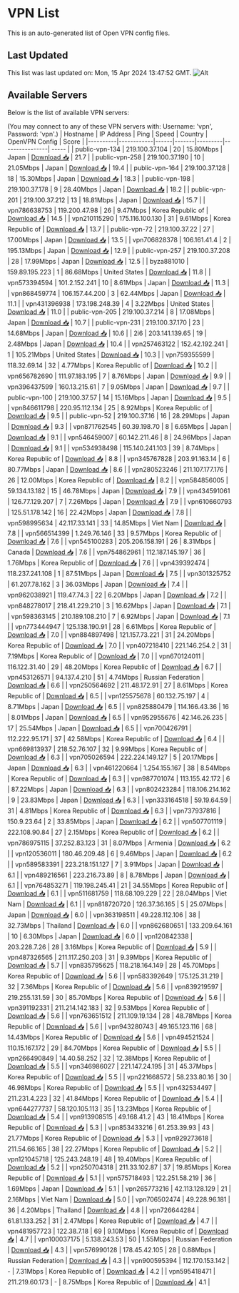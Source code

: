 # VPN List

This is an auto-generated list of Open VPN config files.

## Last Updated

This list was last updated on: Mon, 15 Apr 2024 13:47:52 GMT.
![Alt](https://repobeats.axiom.co/api/embed/186b98318ef1479477931607c1ad7d823f12451f.svg "Repobeats analytics image")

## Available Servers

Below is the list of available VPN servers:

(You may connect to any of these VPN servers with: Username: 'vpn', Password: 'vpn'.)
| Hostname | IP Address | Ping | Speed | Country | OpenVPN Config | Score |
|----------|------------|------|-------|---------|----------------| ----- |
| public-vpn-134 | 219.100.37.104 | 20 | 15.80Mbps | Japan | [Download 📥](./configs/server_0_JP.ovpn) | 21.7 |
| public-vpn-258 | 219.100.37.190 | 10 | 21.05Mbps | Japan | [Download 📥](./configs/server_1_JP.ovpn) | 19.4 |
| public-vpn-164 | 219.100.37.128 | 18 | 15.30Mbps | Japan | [Download 📥](./configs/server_2_JP.ovpn) | 18.3 |
| public-vpn-198 | 219.100.37.178 | 9 | 28.40Mbps | Japan | [Download 📥](./configs/server_3_JP.ovpn) | 18.2 |
| public-vpn-201 | 219.100.37.212 | 13 | 18.81Mbps | Japan | [Download 📥](./configs/server_4_JP.ovpn) | 15.7 |
| vpn786638753 | 119.200.47.98 | 26 | 9.47Mbps | Korea Republic of | [Download 📥](./configs/server_5_KR.ovpn) | 14.5 |
| vpn210115290 | 175.116.100.130 | 31 | 9.61Mbps | Korea Republic of | [Download 📥](./configs/server_6_KR.ovpn) | 13.7 |
| public-vpn-72 | 219.100.37.22 | 27 | 17.00Mbps | Japan | [Download 📥](./configs/server_7_JP.ovpn) | 13.5 |
| vpn706828378 | 106.161.41.4 | 2 | 195.13Mbps | Japan | [Download 📥](./configs/server_8_JP.ovpn) | 12.9 |
| public-vpn-257 | 219.100.37.208 | 28 | 17.99Mbps | Japan | [Download 📥](./configs/server_9_JP.ovpn) | 12.5 |
| byza881010 | 159.89.195.223 | 1 | 86.68Mbps | United States | [Download 📥](./configs/server_10_US.ovpn) | 11.8 |
| vpn573394594 | 101.2.152.241 | 10 | 8.61Mbps | Japan | [Download 📥](./configs/server_11_JP.ovpn) | 11.3 |
| vpn868459774 | 106.157.44.200 | 3 | 62.44Mbps | Japan | [Download 📥](./configs/server_12_JP.ovpn) | 11.1 |
| vpn431396938 | 173.198.248.39 | 4 | 3.22Mbps | United States | [Download 📥](./configs/server_13_US.ovpn) | 11.0 |
| public-vpn-205 | 219.100.37.214 | 8 | 17.08Mbps | Japan | [Download 📥](./configs/server_14_JP.ovpn) | 10.7 |
| public-vpn-231 | 219.100.37.170 | 23 | 14.68Mbps | Japan | [Download 📥](./configs/server_15_JP.ovpn) | 10.6 |
| 2i6 | 203.141.139.65 | 19 | 2.48Mbps | Japan | [Download 📥](./configs/server_16_JP.ovpn) | 10.4 |
| vpn257463122 | 152.42.192.241 | 1 | 105.21Mbps | United States | [Download 📥](./configs/server_17_US.ovpn) | 10.3 |
| vpn759355599 | 118.32.69.14 | 32 | 4.77Mbps | Korea Republic of | [Download 📥](./configs/server_18_KR.ovpn) | 10.2 |
| vpn656782690 | 111.97.183.195 | 7 | 8.76Mbps | Japan | [Download 📥](./configs/server_19_JP.ovpn) | 9.9 |
| vpn396437599 | 160.13.215.61 | 7 | 9.05Mbps | Japan | [Download 📥](./configs/server_20_JP.ovpn) | 9.7 |
| public-vpn-100 | 219.100.37.57 | 14 | 15.16Mbps | Japan | [Download 📥](./configs/server_21_JP.ovpn) | 9.5 |
| vpn846611798 | 220.95.112.134 | 25 | 8.92Mbps | Korea Republic of | [Download 📥](./configs/server_22_KR.ovpn) | 9.5 |
| public-vpn-52 | 219.100.37.16 | 16 | 28.29Mbps | Japan | [Download 📥](./configs/server_23_JP.ovpn) | 9.3 |
| vpn871762545 | 60.39.198.70 | 8 | 6.65Mbps | Japan | [Download 📥](./configs/server_24_JP.ovpn) | 9.1 |
| vpn546459007 | 60.142.211.46 | 8 | 24.96Mbps | Japan | [Download 📥](./configs/server_25_JP.ovpn) | 9.1 |
| vpn534938498 | 115.140.241.103 | 39 | 8.74Mbps | Korea Republic of | [Download 📥](./configs/server_26_KR.ovpn) | 8.8 |
| vpn345767828 | 203.91.163.14 | 6 | 80.77Mbps | Japan | [Download 📥](./configs/server_27_JP.ovpn) | 8.6 |
| vpn280523246 | 211.107.177.176 | 26 | 12.00Mbps | Korea Republic of | [Download 📥](./configs/server_28_KR.ovpn) | 8.2 |
| vpn584856005 | 59.134.13.182 | 15 | 46.78Mbps | Japan | [Download 📥](./configs/server_29_JP.ovpn) | 7.9 |
| vpn434591061 | 126.77.129.207 | 7 | 7.26Mbps | Japan | [Download 📥](./configs/server_30_JP.ovpn) | 7.9 |
| vpn610660793 | 125.51.178.142 | 16 | 22.42Mbps | Japan | [Download 📥](./configs/server_31_JP.ovpn) | 7.8 |
| vpn598995634 | 42.117.33.141 | 33 | 14.85Mbps | Viet Nam | [Download 📥](./configs/server_32_VN.ovpn) | 7.8 |
| vpn566514399 | 1.249.76.146 | 33 | 9.57Mbps | Korea Republic of | [Download 📥](./configs/server_33_KR.ovpn) | 7.6 |
| vpn545100283 | 205.206.158.191 | 26 | 8.31Mbps | Canada | [Download 📥](./configs/server_34_CA.ovpn) | 7.6 |
| vpn754862961 | 112.187.145.197 | 36 | 1.76Mbps | Korea Republic of | [Download 📥](./configs/server_35_KR.ovpn) | 7.6 |
| vpn439392474 | 118.237.241.108 | 1 | 87.51Mbps | Japan | [Download 📥](./configs/server_36_JP.ovpn) | 7.5 |
| vpn301325752 | 61.207.78.162 | 3 | 36.03Mbps | Japan | [Download 📥](./configs/server_37_JP.ovpn) | 7.4 |
| vpn962038921 | 119.47.74.3 | 22 | 6.20Mbps | Japan | [Download 📥](./configs/server_38_JP.ovpn) | 7.2 |
| vpn848278017 | 218.41.229.210 | 3 | 16.62Mbps | Japan | [Download 📥](./configs/server_39_JP.ovpn) | 7.1 |
| vpn598363145 | 210.189.108.210 | 7 | 6.92Mbps | Japan | [Download 📥](./configs/server_40_JP.ovpn) | 7.1 |
| vpn773444947 | 125.138.190.91 | 28 | 6.61Mbps | Korea Republic of | [Download 📥](./configs/server_41_KR.ovpn) | 7.0 |
| vpn884897498 | 121.157.73.221 | 31 | 24.20Mbps | Korea Republic of | [Download 📥](./configs/server_42_KR.ovpn) | 7.0 |
| vpn407218410 | 221.146.254.2 | 31 | 7.19Mbps | Korea Republic of | [Download 📥](./configs/server_43_KR.ovpn) | 7.0 |
| vpn670124011 | 116.122.31.40 | 29 | 48.20Mbps | Korea Republic of | [Download 📥](./configs/server_44_KR.ovpn) | 6.7 |
| vpn453126571 | 94.137.4.210 | 51 | 4.74Mbps | Russian Federation | [Download 📥](./configs/server_45_RU.ovpn) | 6.6 |
| vpn250564692 | 211.48.172.91 | 27 | 8.61Mbps | Korea Republic of | [Download 📥](./configs/server_46_KR.ovpn) | 6.5 |
| vpn125575678 | 60.132.75.197 | 4 | 8.71Mbps | Japan | [Download 📥](./configs/server_47_JP.ovpn) | 6.5 |
| vpn825880479 | 114.166.43.36 | 16 | 8.01Mbps | Japan | [Download 📥](./configs/server_48_JP.ovpn) | 6.5 |
| vpn952955676 | 42.146.26.235 | 17 | 25.54Mbps | Japan | [Download 📥](./configs/server_49_JP.ovpn) | 6.5 |
| vpn700426791 | 112.222.95.171 | 37 | 42.58Mbps | Korea Republic of | [Download 📥](./configs/server_50_KR.ovpn) | 6.4 |
| vpn669813937 | 218.52.76.107 | 32 | 9.99Mbps | Korea Republic of | [Download 📥](./configs/server_51_KR.ovpn) | 6.3 |
| vpn705026594 | 222.224.149.127 | 5 | 20.17Mbps | Japan | [Download 📥](./configs/server_52_JP.ovpn) | 6.3 |
| vpn461220664 | 1.254.155.167 | 38 | 8.54Mbps | Korea Republic of | [Download 📥](./configs/server_53_KR.ovpn) | 6.3 |
| vpn987701074 | 113.155.42.172 | 6 | 87.22Mbps | Japan | [Download 📥](./configs/server_54_JP.ovpn) | 6.3 |
| vpn802423284 | 118.106.214.162 | 9 | 23.83Mbps | Japan | [Download 📥](./configs/server_55_JP.ovpn) | 6.3 |
| vpn333164518 | 59.19.64.59 | 31 | 4.81Mbps | Korea Republic of | [Download 📥](./configs/server_56_KR.ovpn) | 6.3 |
| vpn737937816 | 150.9.23.64 | 2 | 33.85Mbps | Japan | [Download 📥](./configs/server_57_JP.ovpn) | 6.2 |
| vpn507701119 | 222.108.90.84 | 27 | 2.15Mbps | Korea Republic of | [Download 📥](./configs/server_58_KR.ovpn) | 6.2 |
| vpn786975115 | 37.252.83.123 | 31 | 8.07Mbps | Armenia | [Download 📥](./configs/server_59_AM.ovpn) | 6.2 |
| vpn120536011 | 180.46.209.48 | 6 | 9.46Mbps | Japan | [Download 📥](./configs/server_60_JP.ovpn) | 6.2 |
| vpn589583391 | 223.218.151.127 | 7 | 3.91Mbps | Japan | [Download 📥](./configs/server_61_JP.ovpn) | 6.1 |
| vpn489216561 | 223.216.73.89 | 8 | 8.78Mbps | Japan | [Download 📥](./configs/server_62_JP.ovpn) | 6.1 |
| vpn764853271 | 119.198.245.41 | 21 | 34.55Mbps | Korea Republic of | [Download 📥](./configs/server_63_KR.ovpn) | 6.1 |
| vpn511681759 | 118.68.109.229 | 22 | 28.04Mbps | Viet Nam | [Download 📥](./configs/server_64_VN.ovpn) | 6.1 |
| vpn818720720 | 126.37.36.165 | 5 | 25.07Mbps | Japan | [Download 📥](./configs/server_65_JP.ovpn) | 6.0 |
| vpn363198511 | 49.228.112.106 | 38 | 32.73Mbps | Thailand | [Download 📥](./configs/server_66_TH.ovpn) | 6.0 |
| vpn862680651 | 133.209.64.161 | 10 | 6.30Mbps | Japan | [Download 📥](./configs/server_67_JP.ovpn) | 6.0 |
| vpn120842338 | 203.228.7.26 | 28 | 3.16Mbps | Korea Republic of | [Download 📥](./configs/server_68_KR.ovpn) | 5.9 |
| vpn487326565 | 211.117.250.203 | 31 | 9.39Mbps | Korea Republic of | [Download 📥](./configs/server_69_KR.ovpn) | 5.7 |
| vpn835795625 | 118.218.164.149 | 28 | 45.70Mbps | Korea Republic of | [Download 📥](./configs/server_70_KR.ovpn) | 5.6 |
| vpn583392649 | 175.125.31.219 | 32 | 7.36Mbps | Korea Republic of | [Download 📥](./configs/server_71_KR.ovpn) | 5.6 |
| vpn839219597 | 219.255.131.59 | 30 | 85.70Mbps | Korea Republic of | [Download 📥](./configs/server_72_KR.ovpn) | 5.6 |
| vpn391192331 | 211.214.142.183 | 32 | 9.53Mbps | Korea Republic of | [Download 📥](./configs/server_73_KR.ovpn) | 5.6 |
| vpn763651512 | 211.109.19.134 | 28 | 48.78Mbps | Korea Republic of | [Download 📥](./configs/server_74_KR.ovpn) | 5.6 |
| vpn943280743 | 49.165.123.116 | 68 | 14.43Mbps | Korea Republic of | [Download 📥](./configs/server_75_KR.ovpn) | 5.6 |
| vpn494521524 | 110.15.167.172 | 29 | 84.70Mbps | Korea Republic of | [Download 📥](./configs/server_76_KR.ovpn) | 5.5 |
| vpn266490849 | 14.40.58.252 | 32 | 12.38Mbps | Korea Republic of | [Download 📥](./configs/server_77_KR.ovpn) | 5.5 |
| vpn346986027 | 221.147.24.195 | 31 | 45.37Mbps | Korea Republic of | [Download 📥](./configs/server_78_KR.ovpn) | 5.5 |
| vpn221668572 | 58.233.80.16 | 30 | 46.98Mbps | Korea Republic of | [Download 📥](./configs/server_79_KR.ovpn) | 5.5 |
| vpn432534497 | 211.231.4.223 | 32 | 41.84Mbps | Korea Republic of | [Download 📥](./configs/server_80_KR.ovpn) | 5.4 |
| vpn644277737 | 58.120.105.113 | 35 | 13.23Mbps | Korea Republic of | [Download 📥](./configs/server_81_KR.ovpn) | 5.4 |
| vpn913908515 | 49.168.41.2 | 43 | 18.41Mbps | Korea Republic of | [Download 📥](./configs/server_82_KR.ovpn) | 5.3 |
| vpn853433216 | 61.253.39.93 | 43 | 21.77Mbps | Korea Republic of | [Download 📥](./configs/server_83_KR.ovpn) | 5.3 |
| vpn929273618 | 211.54.66.165 | 38 | 22.27Mbps | Korea Republic of | [Download 📥](./configs/server_84_KR.ovpn) | 5.2 |
| vpn121045718 | 125.243.248.19 | 48 | 19.40Mbps | Korea Republic of | [Download 📥](./configs/server_85_KR.ovpn) | 5.2 |
| vpn250704318 | 211.33.102.87 | 37 | 19.85Mbps | Korea Republic of | [Download 📥](./configs/server_86_KR.ovpn) | 5.1 |
| vpn575718493 | 122.251.58.219 | 36 | 1.69Mbps | Japan | [Download 📥](./configs/server_87_JP.ovpn) | 5.1 |
| vpn265773216 | 42.113.128.129 | 21 | 2.16Mbps | Viet Nam | [Download 📥](./configs/server_88_VN.ovpn) | 5.0 |
| vpn706502474 | 49.228.96.181 | 36 | 4.20Mbps | Thailand | [Download 📥](./configs/server_89_TH.ovpn) | 4.8 |
| vpn726644284 | 61.81.133.252 | 31 | 2.47Mbps | Korea Republic of | [Download 📥](./configs/server_90_KR.ovpn) | 4.7 |
| vpn481957723 | 122.38.7.18 | 69 | 9.10Mbps | Korea Republic of | [Download 📥](./configs/server_91_KR.ovpn) | 4.7 |
| vpn100037175 | 5.138.243.53 | 50 | 1.55Mbps | Russian Federation | [Download 📥](./configs/server_92_RU.ovpn) | 4.3 |
| vpn576990128 | 178.45.42.105 | 28 | 0.88Mbps | Russian Federation | [Download 📥](./configs/server_93_RU.ovpn) | 4.3 |
| vpn900595394 | 112.170.153.142 | - | 7.31Mbps | Korea Republic of | [Download 📥](./configs/server_94_KR.ovpn) | 4.2 |
| vpn595418471 | 211.219.60.173 | - | 8.75Mbps | Korea Republic of | [Download 📥](./configs/server_95_KR.ovpn) | 4.1 |
